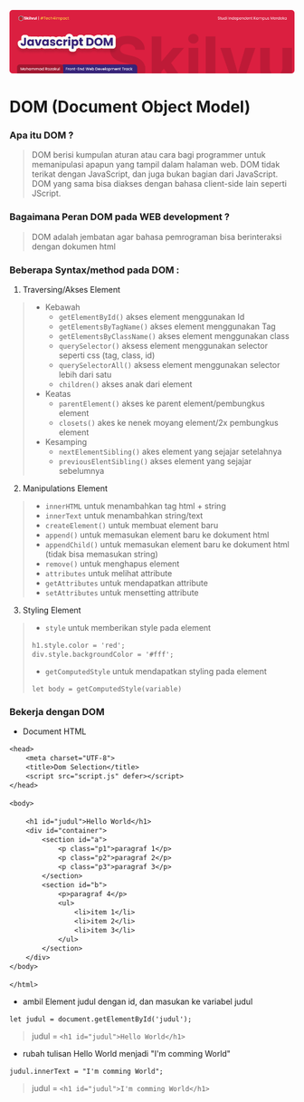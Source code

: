 ![Image Banner!](../assets/js-banner-DOM.png "Javascript")
# **DOM (Document Object Model)**
### Apa itu DOM ?
>  DOM berisi kumpulan aturan atau cara bagi programmer untuk memanipulasi apapun yang tampil dalam halaman web. DOM tidak terikat dengan JavaScript, dan juga bukan bagian dari JavaScript. DOM yang sama bisa diakses dengan bahasa client-side lain seperti JScript.

### Bagaimana Peran DOM pada WEB development ?
> DOM adalah jembatan agar bahasa pemrograman bisa berinteraksi dengan dokumen html

### Beberapa Syntax/method pada DOM :
1. Traversing/Akses Element
>- Kebawah
>   - ```getElementById()``` akses element menggunakan Id
>   - ```getElementsByTagName()``` akses element menggunakan Tag
>   - ```getElementsByClassName()``` akses element menggunakan class
>   - ```querySelector()``` aksess element menggunakan selector seperti css (tag, class, id)
>   - ```querySelectorAll()``` aksess element menggunakan selector lebih dari satu
>   - ```children()``` akses anak dari element
>- Keatas
>   - ```parentElement()``` akses ke parent element/pembungkus element
>   - ```closets()``` akes ke nenek moyang element/2x pembungkus element
>- Kesamping
>   - ```nextElementSibling()``` akes element yang sejajar setelahnya
>   - ```previousElentSibling()``` akses element yang sejajar sebelumnya

2. Manipulations Element
>- ```innerHTML``` untuk menambahkan tag html + string
>- ```innerText```  untuk menambahkan string/text
>- ```createElement()``` untuk membuat element baru
>- ```append()``` untuk memasukan element baru ke dokument html
>- ```appendChild()``` untuk memasukan element baru ke dokument html (tidak bisa memasukan string)
>- ```remove()``` untuk menghapus element
>- ```attributes``` untuk melihat attribute
>- ```getAttributes``` untuk mendapatkan attribute
>- ```setAttributes``` untuk mensetting attribute
3. Styling Element
>- ```style``` untuk memberikan style pada element
> ``` 
> h1.style.color = 'red'; 
> div.style.backgroundColor = '#fff';
> ```
>- ```getComputedStyle``` untuk mendapatkan styling pada element
>```
> let body = getComputedStyle(variable)
>```

### Bekerja dengan DOM
- Document HTML
```
<head>
    <meta charset="UTF-8">
    <title>Dom Selection</title>
    <script src="script.js" defer></script>
</head>

<body>

    <h1 id="judul">Hello World</h1>
    <div id="container">
        <section id="a">
            <p class="p1">paragraf 1</p>
            <p class="p2">paragraf 2</p>
            <p class="p3">paragraf 3</p>
        </section>
        <section id="b">
            <p>paragraf 4</p>
            <ul>
                <li>item 1</li>
                <li>item 2</li>
                <li>item 3</li>
            </ul>
        </section>
    </div>
</body>

</html>
```
- ambil Element judul dengan id, dan masukan ke variabel judul
```
let judul = document.getElementById('judul');
```
> judul =  ``` <h1 id="judul">Hello World</h1> ```
- rubah tulisan Hello World menjadi "I'm comming World"
```
judul.innerText = "I'm comming World";
```
> judul =  ``` <h1 id="judul">I'm comming World</h1> ```